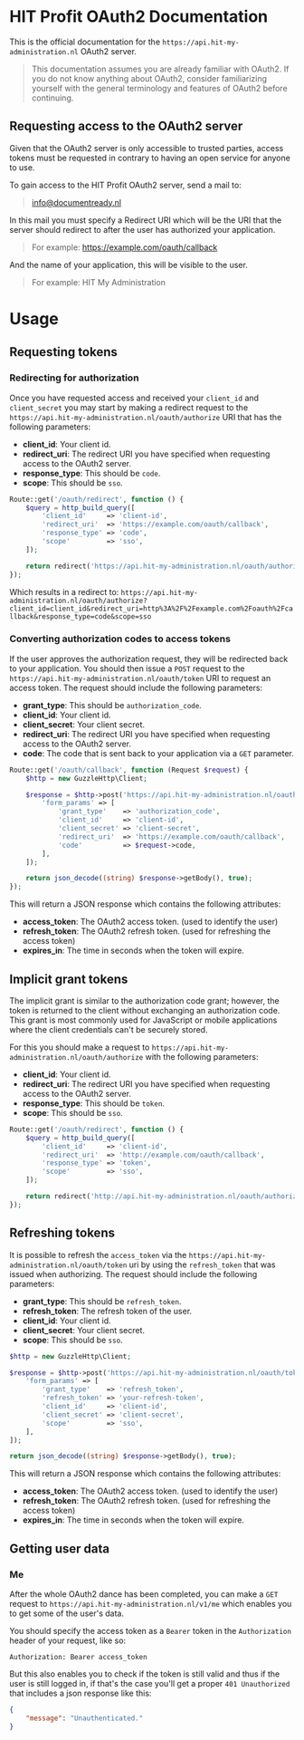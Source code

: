 # HIT Profit OAuth2 Documentation
This is the official documentation for the `https://api.hit-my-administration.nl` OAuth2 server.
> This documentation assumes you are already familiar with OAuth2. 
> If you do not know anything about OAuth2, 
> consider familiarizing yourself with the general terminology and features of OAuth2 before continuing.

## Requesting access to the OAuth2 server
Given that the OAuth2 server is only accessible to trusted parties, access tokens must be requested in contrary to having an open service for anyone to use.

To gain access to the HIT Profit OAuth2 server, send a mail to:
> info@documentready.nl

In this mail you must specify a Redirect URI which will be the URI that the server should redirect to after the user has authorized your application.
> For example: https://example.com/oauth/callback

And the name of your application, this will be visible to the user.
> For example: HIT My Administration

# Usage
## Requesting tokens
### Redirecting for authorization
Once you have requested access and received your `client_id` and `client_secret` you may start by making a redirect request
to the `https://api.hit-my-administration.nl/oauth/authorize` URI that has the following parameters:

- **client_id**: Your client id.
- **redirect_uri**: The redirect URI you have specified when requesting access to the OAuth2 server.
- **response_type**: This should be `code`.
- **scope**: This should be `sso`.

```php
Route::get('/oauth/redirect', function () {
    $query = http_build_query([
        'client_id'     => 'client-id',
        'redirect_uri'  => 'https://example.com/oauth/callback',
        'response_type' => 'code',
        'scope'         => 'sso',
    ]);

    return redirect('https://api.hit-my-administration.nl/oauth/authorize?'.$query);
});
```

Which results in a redirect to: `https://api.hit-my-administration.nl/oauth/authorize?client_id=client_id&redirect_uri=http%3A%2F%2Fexample.com%2Foauth%2Fcallback&response_type=code&scope=sso`

### Converting authorization codes to access tokens
If the user approves the authorization request, they will be redirected back to your application.
You should then issue a `POST` request to the `https://api.hit-my-administration.nl/oauth/token` URI to request an access token.
The request should include the following parameters:

- **grant_type**: This should be `authorization_code`.
- **client_id**: Your client id.
- **client_secret**: Your client secret.
- **redirect_uri**: The redirect URI you have specified when requesting access to the OAuth2 server.
- **code**: The code that is sent back to your application via a `GET` parameter.

```php
Route::get('/oauth/callback', function (Request $request) {
    $http = new GuzzleHttp\Client;

    $response = $http->post('https://api.hit-my-administration.nl/oauth/token', [
        'form_params' => [
            'grant_type'    => 'authorization_code',
            'client_id'     => 'client-id',
            'client_secret' => 'client-secret',
            'redirect_uri'  => 'https://example.com/oauth/callback',
            'code'          => $request->code,
        ],
    ]);

    return json_decode((string) $response->getBody(), true);
});
```

This will return a JSON response which contains the following attributes:

- **access_token**: The OAuth2 access token. (used to identify the user)
- **refresh_token**: The OAuth2 refresh token. (used for refreshing the access token)
- **expires_in**: The time in seconds when the token will expire.

## Implicit grant tokens
The implicit grant is similar to the authorization code grant; however, the token is returned to the client without exchanging an authorization code. 
This grant is most commonly used for JavaScript or mobile applications where the client credentials can't be securely stored. 

For this you should make a request to `https://api.hit-my-administration.nl/oauth/authorize` with the following parameters:

- **client_id**: Your client id.
- **redirect_uri**: The redirect URI you have specified when requesting access to the OAuth2 server.
- **response_type**: This should be `token`.
- **scope**: This should be `sso`.

```php
Route::get('/oauth/redirect', function () {
    $query = http_build_query([
        'client_id'     => 'client-id',
        'redirect_uri'  => 'http://example.com/oauth/callback',
        'response_type' => 'token',
        'scope'         => 'sso',
    ]);

    return redirect('http://api.hit-my-administration.nl/oauth/authorize?'.$query);
});
```

## Refreshing tokens
It is possible to refresh the `access_token` via the `https://api.hit-my-administration.nl/oauth/token` uri by using the `refresh_token` that was issued when authorizing.
The request should include the following parameters:

- **grant_type**: This should be `refresh_token`.
- **refresh_token**: The refresh token of the user.
- **client_id**: Your client id.
- **client_secret**: Your client secret.
- **scope**: This should be `sso`.

```php
$http = new GuzzleHttp\Client;

$response = $http->post('https://api.hit-my-administration.nl/oauth/token', [
    'form_params' => [
        'grant_type'    => 'refresh_token',
        'refresh_token' => 'your-refresh-token',
        'client_id'     => 'client-id',
        'client_secret' => 'client-secret',
        'scope'         => 'sso',
    ],
]);

return json_decode((string) $response->getBody(), true);
```

This will return a JSON response which contains the following attributes:

- **access_token**: The OAuth2 access token. (used to identify the user)
- **refresh_token**: The OAuth2 refresh token. (used for refreshing the access token)
- **expires_in**: The time in seconds when the token will expire.

## Getting user data
### Me
After the whole OAuth2 dance has been completed, you can make a `GET` request to `https://api.hit-my-administration.nl/v1/me` which enables you to get some of the user's data.

You should specify the access token as a `Bearer` token in the `Authorization` header of your request, like so:
```text
Authorization: Bearer access_token
```

But this also enables you to check if the token is still valid and thus if the user is still logged in, if that's the case you'll get a proper `401 Unauthorized` that includes a json response like this:

```json
{
    "message": "Unauthenticated."
}
```
